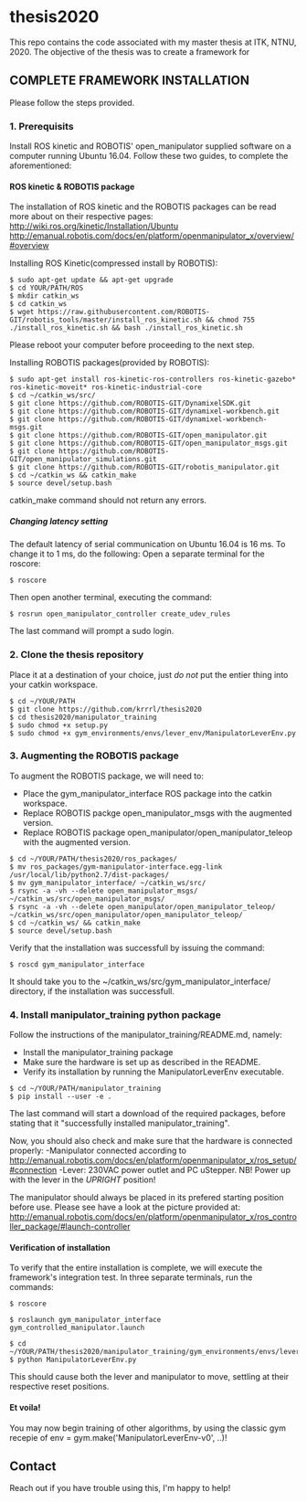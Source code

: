 # thesis2020
This repo contains the code associated with my master thesis at ITK, NTNU, 2020.
The objective of the thesis was to create a framework for 


## COMPLETE FRAMEWORK INSTALLATION
Please follow the steps provided.

### 1. Prerequisits
Install ROS kinetic and ROBOTIS' open_manipulator supplied software on a computer running Ubuntu 16.04.
Follow these two guides, to complete the aforementioned:

#### ROS kinetic & ROBOTIS package
The installation of ROS kinetic and the ROBOTIS packages can be read more about on their respective pages:
http://wiki.ros.org/kinetic/Installation/Ubuntu
http://emanual.robotis.com/docs/en/platform/openmanipulator_x/overview/#overview

Installing ROS Kinetic(compressed install by ROBOTIS):
```shell
$ sudo apt-get update && apt-get upgrade
$ cd YOUR/PATH/ROS
$ mkdir catkin_ws
$ cd catkin_ws
$ wget https://raw.githubusercontent.com/ROBOTIS-GIT/robotis_tools/master/install_ros_kinetic.sh && chmod 755 ./install_ros_kinetic.sh && bash ./install_ros_kinetic.sh
```
Please reboot your computer before proceeding to the next step.

Installing ROBOTIS packages(provided by ROBOTIS):
```shell
$ sudo apt-get install ros-kinetic-ros-controllers ros-kinetic-gazebo* ros-kinetic-moveit* ros-kinetic-industrial-core
$ cd ~/catkin_ws/src/
$ git clone https://github.com/ROBOTIS-GIT/DynamixelSDK.git
$ git clone https://github.com/ROBOTIS-GIT/dynamixel-workbench.git
$ git clone https://github.com/ROBOTIS-GIT/dynamixel-workbench-msgs.git
$ git clone https://github.com/ROBOTIS-GIT/open_manipulator.git
$ git clone https://github.com/ROBOTIS-GIT/open_manipulator_msgs.git
$ git clone https://github.com/ROBOTIS-GIT/open_manipulator_simulations.git
$ git clone https://github.com/ROBOTIS-GIT/robotis_manipulator.git
$ cd ~/catkin_ws && catkin_make
$ source devel/setup.bash
```
catkin_make command should not return any errors.

##### Changing latency setting
The default latency of serial communication on Ubuntu 16.04 is 16 ms.
To change it to 1 ms, do the following:
Open a separate terminal for the roscore:
```shell
$ roscore
```
Then open another terminal, executing the command:
```shell
$ rosrun open_manipulator_controller create_udev_rules
```
The last command will prompt a sudo login.


### 2. Clone the thesis repository
Place it at a destination of your choice, just _do not_ put the entier thing into your catkin workspace.
```shell
$ cd ~/YOUR/PATH
$ git clone https://github.com/krrrl/thesis2020
$ cd thesis2020/manipulator_training
$ sudo chmod +x setup.py
$ sudo chmod +x gym_environments/envs/lever_env/ManipulatorLeverEnv.py
```

### 3. Augmenting the ROBOTIS package
To augment the ROBOTIS package, we will need to:
- Place the gym_manipulator_interface ROS package into the catkin workspace.
- Replace ROBOTIS packge open_manipulator_msgs with the augmented version.
- Replace ROBOTIS package open_manipulator/open_manipulator_teleop with the augmented version.

```shell
$ cd ~/YOUR/PATH/thesis2020/ros_packages/
$ mv ros_packages/gym-manipulator-interface.egg-link /usr/local/lib/python2.7/dist-packages/
$ mv gym_manipulator_interface/ ~/catkin_ws/src/
$ rsync -a -vh --delete open_manipulator_msgs/ ~/catkin_ws/src/open_manipulator_msgs/
$ rsync -a -vh --delete open_manipulator/open_manipulator_teleop/ ~/catkin_ws/src/open_manipulator/open_manipulator_teleop/
$ cd ~/catkin_ws/ && catkin_make
$ source devel/setup.bash
```
Verify that the installation was successfull by issuing the command:
```shell
$ roscd gym_manipulator_interface
```
It should take you to the ~/catkin_ws/src/gym_manipulator_interface/ directory, if the installation was successfull.

### 4. Install manipulator_training python package
Follow the instructions of the manipulator_training/README.md, namely:
- Install the manipulator_training package
- Make sure the hardware is set up as described in the README.
- Verify its installation by running the ManipulatorLeverEnv executable.

```shell
$ cd ~/YOUR/PATH/manipulator_training
$ pip install --user -e .
```
The last command will start a download of the required packages, before stating that it "successfully installed manipulator_training".

Now, you should also check and make sure that the hardware is connected properly:
-Manipulator connected according to <http://emanual.robotis.com/docs/en/platform/openmanipulator_x/ros_setup/#connection>
-Lever: 230VAC power outlet and PC <USB> uStepper. NB! Power up with the lever in the _UPRIGHT_ position!

The manipulator should always be placed in its prefered starting position before use.
Please see have a look at the picture provided at: <http://emanual.robotis.com/docs/en/platform/openmanipulator_x/ros_controller_package/#launch-controller>

#### Verification of installation
To verify that the entire installation is complete, we will execute the framework's integration test.
In three separate terminals, run the commands:

```shell
$ roscore
```

```shell
$ roslaunch gym_manipulator_interface gym_controlled_manipulator.launch
```

```shell
$ cd ~/YOUR/PATH/thesis2020/manipulator_training/gym_environments/envs/lever_env/
$ python ManipulatorLeverEnv.py
```
This should cause both the lever and manipulator to move, settling at their respective reset positions.

#### Et voila!
You may now begin training of other algorithms, by using the classic gym recepie of env = gym.make('ManipulatorLeverEnv-v0', ..)!

## Contact
Reach out if you have trouble using this, I'm happy to help!
